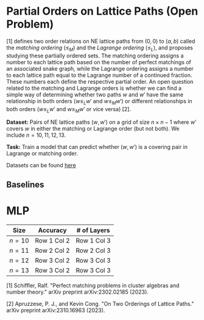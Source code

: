 # Partial Orders on Lattice Paths (Open Problem)

\[1\] defines two order relations on NE lattice paths from $(0, 0)$ to $(a, b)$ called the *matching ordering* ($\leq_M$) and the *Lagrange ordering* ($\leq_L$), and proposes studying these partially ordered sets. The matching ordering assigns a number to each lattice path based on the number of perfect matchings of an associated snake graph, while the Lagrange ordering assigns a number to each lattice path equal to the Lagrange number of a continued fraction. These numbers each define the respective partial order. An open question related to the matching and Lagrange orders is whether we can find a simple way of determining whether two paths $w$ and $w'$ have the same relationship in both orders ($w \leq_L w'$ and $w \leq_M w'$) or different relationships in both orders ($w \leq_L w'$ and $w \geq_M w'$ or vice versa) \[2\]. 

**Dataset:** Pairs of NE lattice paths $(w,w')$ on a grid of size $n \times n-1$ where $w'$ covers $w$ in either the matching or Lagrange order (but not both). We include $n = 10,11,12,13$.

**Task:** Train a model that can predict whether $(w,w')$ is a covering pair in Lagrange or matching order.

Datasets can be found [here](https://drive.google.com/file/d/1Wm9mtZQjXXQ4rl0TU9KtJ1T4RQaGsJNz/view?usp=sharing)

## Baselines

# MLP

| Size | Accuracy | # of Layers |
|----------|----------|----------|
| $n= 10$ | Row 1 Col 2 | Row 1 Col 3 |
| $n= 11$  | Row 2 Col 2 | Row 2 Col 3 |
| $n= 12$  | Row 3 Col 2 | Row 3 Col 3 |
| $n= 13$  | Row 3 Col 2 | Row 3 Col 3 |

\[1\] Schiffler, Ralf. "Perfect matching problems in cluster algebras and number theory." arXiv preprint arXiv:2302.02185 (2023).

\[2\] Apruzzese, P. J., and Kevin Cong. "On Two Orderings of Lattice Paths." arXiv preprint arXiv:2310.16963 (2023).

